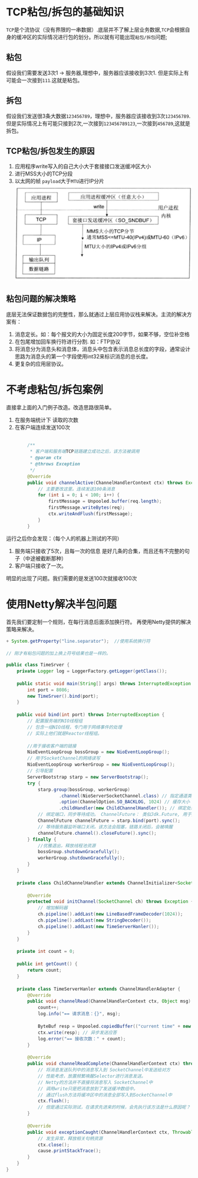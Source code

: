 # TCP粘包/拆包的基础知识
`TCP`是个流协议（没有界限的一串数据）.底层并不了解上层业务数据,`TCP`会根据自身的缓冲区的实际情况进行包的划分。所以就有可能出现`粘包/拆包`问题;

## 粘包
假设我们需要发送3次1 -> 服务器,理想中，服务器应该接收到3次1.
但是实际上有可能会一次接到`111`.这就是粘包。

## 拆包
假设我们发送很3条大数据`123456789`，理想中，服务器应该接收到3次`123456789`.
但是实际情况上有可能只接到2次,一次接到`123456789123`,一次接到`456789`,这就是拆包。

## TCP粘包/拆包发生的原因
1. 应用程序write写入的自己大小大于套接接口发送缓冲区大小
2. 进行MSS大小的TCP分段
3. 以太网的帧 `payload`大于`MTU`进行IP分片
![](/assets/netty-niostart-nio-粘包拆包原因.jpg)

## 粘包问题的解决策略
底层无法保证数据包的完整性，那么就通过上层应用协议栈来解决。主流的解决方案有：
1. 消息定长。如：每个报文的大小为固定长度200字节，如果不够，空位补空格
2. 在包尾增加回车换行符进行分割. 如：FTP协议
3. 将消息分为消息头和消息体，消息头中包含表示消息总长度的字段，通常设计思路为消息头的第一个字段使用int32来标识消息的总长度。
4. 更复杂的应用层协议。

# 不考虑粘包/拆包案例
直接拿上面的入门例子改造。改造思路很简单。
1. 在服务端统计下 读取的次数
2. 在客户端连续发送100次
```java

        /**
         * 客户端和服务端TCP链路建立成功之后，该方法被调用
         * @param ctx
         * @throws Exception
         */
        @Override
        public void channelActive(ChannelHandlerContext ctx) throws Exception {
            // 主要更改这里。连续发送100条消息
            for (int i = 0; i < 100; i++) {
                firstMessage = Unpooled.buffer(req.length);
                firstMessage.writeBytes(req);
                ctx.writeAndFlush(firstMessage);
            }
        }
```

运行之后你会发现：（每个人的机器上测试的不同）
1. 服务端只接收了5次，且每一次的信息 是好几条的合集，而且还有不完整的句子（中途被截断那种）
2. 客户端只接收了一次。

明显的出现了问题。我们需要的是发送100次就接收100次
# 使用Netty解决半包问题
首先我们要定制一个规则，在每行消息后面添加换行符。 再使用Netty提供的解决策略来解决。
```java
+ System.getProperty("line.separator");  //使用系统换行符

// 刚才有粘包问题的加上换上符号结果也是一样的。
```


```java
public class TimeSrver {
    private Logger log = LoggerFactory.getLogger(getClass());

    public static void main(String[] args) throws InterruptedException {
        int port = 8086;
        new TimeSrver().bind(port);
    }

    public void bind(int port) throws InterruptedException {
        // 配置服务端的NIO线程组
        // 包含一组NIO线程，专门用于网络事件的处理
        // 实际上他们就是Reactor线程组。

        //用于接收客户端的链接
        NioEventLoopGroup bossGroup = new NioEventLoopGroup();
        // 用于SocketChannel的网络读写
        NioEventLoopGroup workerGroup = new NioEventLoopGroup();
        // 引导配置
        ServerBootstrap starp = new ServerBootstrap();
        try {
            starp.group(bossGroup, workerGroup)
                    .channel(NioServerSocketChannel.class) // 指定通道类型
                    .option(ChannelOption.SO_BACKLOG, 1024) // 缓存大小？
                    .childHandler(new ChildChannelHandler()); // 绑定处理器
            // 绑定端口，同步等待成功。 ChannelFuture： 类似Jdk.Future, 用于异步操作的通知回调
            ChannelFuture channelFuture = starp.bind(port).sync();
            // 等待服务器监听端口关闭。该方法会阻塞，链路关闭后，会被唤醒
            channelFuture.channel().closeFuture().sync();
        } finally {
            //优雅退出，释放线程池资源
            bossGroup.shutdownGracefully();
            workerGroup.shutdownGracefully();
        }
    }

    private class ChildChannelHandler extends ChannelInitializer<SocketChannel> {

        @Override
        protected void initChannel(SocketChannel ch) throws Exception {
            // 增加解码器
            ch.pipeline().addLast(new LineBasedFrameDecoder(1024));
            ch.pipeline().addLast(new StringDecoder());
            ch.pipeline().addLast(new TimeServerHanler());
        }
    }

    private int count = 0;

    public int getCount() {
        return count;
    }

    private class TimeServerHanler extends ChannelHandlerAdapter {
        @Override
        public void channelRead(ChannelHandlerContext ctx, Object msg) throws Exception {
            count++;
            log.info("== 请求消息：{}", msg);

            ByteBuf resp = Unpooled.copiedBuffer(("current time" + new Date().toString() + System.getProperty("line.separator")).getBytes());
            ctx.write(resp); // 异步发送应答
            log.error("== 接收次数：" + count);
        }

        @Override
        public void channelReadComplete(ChannelHandlerContext ctx) throws Exception {
            // 将消息发送队列中的消息写入到 SocketChannel中发送给对方
            // 性能考虑，放置频繁唤醒Selector进行消息发送。
            // Netty的方法并不直接将消息写入 SocketChannel中
            // 调用write只是把消息放到了发送缓冲数组中。
            // 通过flush方法将缓冲区中的消息全部写入到SocketChannel中
            ctx.flush();
            // 但是通过实际测试，在请求先进来的时候，会先执行该方法是什么原因呢？
        }

        @Override
        public void exceptionCaught(ChannelHandlerContext ctx, Throwable cause) throws Exception {
            // 发生异常，释放相关句柄资源
            ctx.close();
            cause.printStackTrace();
        }
    }
}

````
